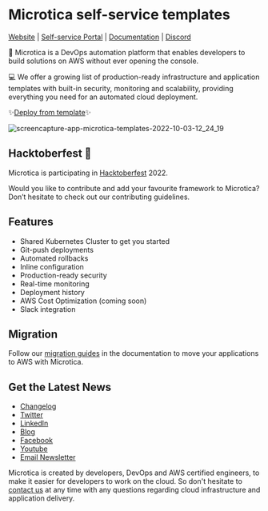 # Microtica self-service templates
[Website](https://bit.ly/3V0OZPB) | [Self-service Portal](https://bit.ly/3RxrdYL) | [Documentation](https://bit.ly/3M0jsJv) | [Discord](https://discord.gg/ADaFvAsakW)

🚀 Microtica is a DevOps automation platform that enables developers to build solutions on AWS without ever opening the console.

💻 We offer a growing list of production-ready infrastructure and application templates with built-in security, monitoring and scalability, providing everything you need for an automated cloud deployment.

✨[Deploy from template](https://bit.ly/3Ru511p)✨

![screencapture-app-microtica-templates-2022-10-03-12_24_19](https://user-images.githubusercontent.com/3885625/193558947-3bb7963b-2f3e-4dd8-b1df-1e8610c31463.png)

## Hacktoberfest 🎃
Microtica is participating in [Hacktoberfest](https://hacktoberfest.com/) 2022.

Would you like to contribute and add your favourite framework to Microtica? Don’t hesitate to check out our contributing guidelines.

## Features
- Shared Kubernetes Cluster to get you started
- Git-push deployments 
- Automated rollbacks
- Inline configuration
- Production-ready security
- Real-time monitoring
- Deployment history
- AWS Cost Optimization (coming soon)
- Slack integration

## Migration
Follow our [migration guides](https://bit.ly/3M87mOM) in the documentation to move your applications to AWS with Microtica. 

## Get the Latest News
- [Changelog](https://bit.ly/3SzZFTO)
- [Twitter](https://twitter.com/microtica)
- [LinkedIn](https://www.linkedin.com/company/microtica/)
- [Blog](https://bit.ly/3Ry7zvD)
- [Facebook](https://www.facebook.com/microticaofficial)
- [Youtube](https://www.youtube.com/channel/UC1ygyD_CjW8NBBvwKI-qK6g)
- [Email Newsletter](https://bit.ly/3Ry7zvD)

Microtica is created by developers, DevOps and AWS certified engineers, to make it easier for developers to work on the cloud. 
So don't hesitate to [contact us](mailto:contact@microtica.com) at any time with any questions regarding cloud infrastructure and application delivery. 
